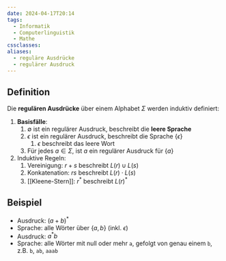 ```yaml
---
date: 2024-04-17T20:14
tags:
  - Informatik
  - Computerlinguistik
  - Mathe
cssclasses: 
aliases:
  - reguläre Ausdrücke
  - regulärer Ausdruck
---
```

## Definition
Die **regulären Ausdrücke** über einem Alphabet $\Sigma$ werden induktiv definiert:
1. **Basisfälle**:
	1. $\emptyset$ ist ein regulärer Ausdruck, beschreibt die **leere Sprache**
	2. $\epsilon$ ist ein regulärer Ausdruck, beschreibt die Sprache $\{ \epsilon \}$ 
		1. $\epsilon$ beschreibt das leere Wort
	3. Für jedes $a \in \Sigma$, ist $a$ ein regulärer Ausdruck für $\{ a \}$
2. Induktive Regeln:
	1. Vereinigung: $r+s$ beschreibt $L(r) \cup L(s)$
	2. Konkatenation: $rs$ beschreibt $L(r) \cdot L(s)$
	3. [[Kleene-Stern]]: $r^*$ beschreibt $L(r)^*$

## Beispiel
- Ausdruck: $(a+b)^*$
- Sprache: alle Wörter über $\{ a,b \}$ (inkl. $\epsilon$)
- Ausdruck: $a^*b$
- Sprache: alle Wörter mit null oder mehr `a`, gefolgt von genau einem `b`, z.B. `b`, `ab`, `aaab`